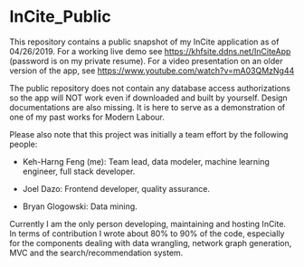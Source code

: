 # InCite_Public
This repository contains a public snapshot of my InCite application as of 04/26/2019. For a working live demo see https://khfsite.ddns.net/InCiteApp (password is on my private resume). For a video presentation on an older version of the app, see https://www.youtube.com/watch?v=mA03QMzNg44

The public repository does not contain any database access authorizations so the app will NOT work even if downloaded and built by yourself. Design documentations are also missing. It is here to serve as a demonstration of one of my past works for Modern Labour.

Please also note that this project was initially a team effort by the following people:

- Keh-Harng Feng (me): Team lead, data modeler, machine learning engineer, full stack developer.

- Joel Dazo: Frontend developer, quality assurance.

- Bryan Glogowski: Data mining.

Currently I am the only person developing, maintaining and hosting InCite. In terms of contribution I wrote about 80% to 90% of the code, especially for the components dealing with data wrangling, network graph generation, MVC and the search/recommendation system.

